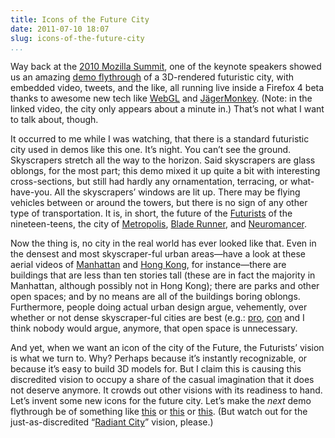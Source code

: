 ```yaml
---
title: Icons of the Future City
date: 2011-07-10 18:07
slug: icons-of-the-future-city
...
```


Way back at the
[2010 Mozilla Summit](https://wiki.mozilla.org/Summit2010), one of the
keynote speakers showed us an amazing
[demo flythrough](https://www.youtube.com/watch?v=VUOIS3jtD8Y) of a
3D-rendered futuristic city, with embedded video, tweets, and the
like, all running live inside a Firefox 4 beta thanks to awesome new
tech like
[WebGL](https://developer.mozilla.org/en-US/docs/Web/API/WebGL_API)
and [JägerMonkey](https://wiki.mozilla.org/JaegerMonkey). (Note: in
the linked video, the city only appears about a minute in.) That’s not
what I want to talk about, though.

It occurred to me while I was watching, that there is a standard
futuristic city used in demos like this one. It’s night. You can’t see
the ground. Skyscrapers stretch all the way to the horizon. Said
skyscrapers are glass oblongs, for the most part; this demo mixed it
up quite a bit with interesting cross-sections, but still had hardly
any ornamentation, terracing, or what-have-you. All the skyscrapers’
windows are lit up. There may be flying vehicles between or around the
towers, but there is no sign of any other type of transportation. It
is, in short, the future of the
[Futurists](https://www.unknown.nu/futurism/) of the nineteen-teens,
the city of
[Metropolis](https://en.wikipedia.org/wiki/Metropolis_%281927_film%29),
[Blade Runner](https://www.imdb.com/title/tt0083658/), and
[Neuromancer](https://en.wikipedia.org/wiki/Neuromancer).

Now the thing is, no city in the real world has ever looked like that.
Even in the densest and most skyscraper-ful urban areas—have a look at
these aerial videos of
[Manhattan](https://www.youtube.com/watch?v=9_MqERF6tIY) and
[Hong Kong](https://www.youtube.com/watch?v=kwiEuK_4xNE), for
instance—there are buildings that are less than ten stories tall
(these are in fact the majority in Manhattan, although possibly not in
Hong Kong); there are parks and other open spaces; and by no means are
all of the buildings boring oblongs. Furthermore, people doing actual
urban design argue, vehemently, over whether or not dense
skyscraper-ful cities are best (e.g.:
[pro](https://web.archive.org/web/20120119015833/http://www.futureagenda.org/?p=1001),
[con](http://www.newgeography.com/content/001722-urban-legends-why-suburbs-not-dense-cities-are-future)
and I think nobody would argue, anymore, that open space is
unnecessary.

And yet, when we want an icon of the city of the Future, the
Futurists’ vision is what we turn to. Why? Perhaps because it’s
instantly recognizable, or because it’s easy to build 3D models
for. But I claim this is causing this discredited vision to occupy a
share of the casual imagination that it does not deserve anymore. It
crowds out other visions with its readiness to hand. Let’s invent some
new icons for the future city. Let’s make the *next* demo flythrough
be of something like
[this](https://web.archive.org/web/20111011003941/http://visions2200.com/Images/JeanPattou1984.jpg)
or
[this](https://web.archive.org/web/20170430014442/http://thenewscifi.com/wp-content/uploads/2012/04/futuristic-city.jpg)
or
[this](https://web.archive.org/web/20120119104048/https://www.milkytea.com/blog/wp-content/uploads/2009/03/future-city3.jpg).
(But watch out for the just-as-discredited
“[Radiant City](https://en.wikipedia.org/wiki/Ville_Radieuse)” vision, please.)
